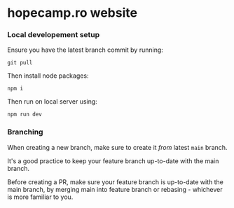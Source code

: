 # hopecamp.ro website

### Local developement setup

Ensure you have the latest branch commit by running:

```
git pull
```

Then install node packages:

```
npm i
```

Then run on local server using:

```
npm run dev
```

### Branching

When creating a new branch, make sure to create it _from_ latest `main` branch.

It's a good practice to keep your feature branch up-to-date with the main branch.

Before creating a PR, make sure your feature branch is up-to-date with the main branch, by merging main into feature branch or rebasing - whichever is more familiar to you.
